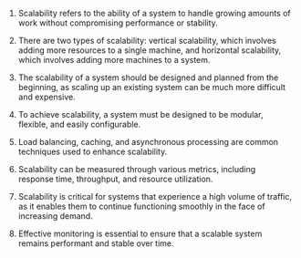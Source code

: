 1. Scalability refers to the ability of a system to handle growing amounts of work without compromising performance or stability.

2. There are two types of scalability: vertical scalability, which involves adding more resources to a single machine, and horizontal scalability, which involves adding more machines to a system.

3. The scalability of a system should be designed and planned from the beginning, as scaling up an existing system can be much more difficult and expensive.

4. To achieve scalability, a system must be designed to be modular, flexible, and easily configurable.

5. Load balancing, caching, and asynchronous processing are common techniques used to enhance scalability.

6. Scalability can be measured through various metrics, including response time, throughput, and resource utilization.

7. Scalability is critical for systems that experience a high volume of traffic, as it enables them to continue functioning smoothly in the face of increasing demand.

8. Effective monitoring is essential to ensure that a scalable system remains performant and stable over time.